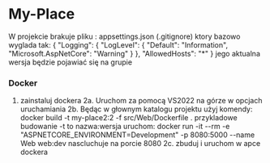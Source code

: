 # My-Place


W projekcie brakuje pliku : appsettings.json (.gitignore)
ktory bazowo wyglada tak:
{
  "Logging": {
    "LogLevel": {
      "Default": "Information",
      "Microsoft.AspNetCore": "Warning"
    }
  },
  "AllowedHosts": "*"
}
jego aktualna wersja będzie pojawiać się na grupie 



### Docker
1. zainstaluj dockera
2a. Uruchom za pomocą VS2022 na górze w opcjach uruchamiania
2b.  Będąc w głownym katalogu projektu użyj komendy: docker build -t my-place2:2 -f src/Web/Dockerfile . przykladowe budowanie -t to nazwa:wersja
    uruchom: docker run -it --rm  -e "ASPNETCORE_ENVIRONMENT=Development" -p 8080:5000 --name Web  web:dev nascluchuje na porcie 8080
2c. zbuduj i uruchom w apce dockera


   
